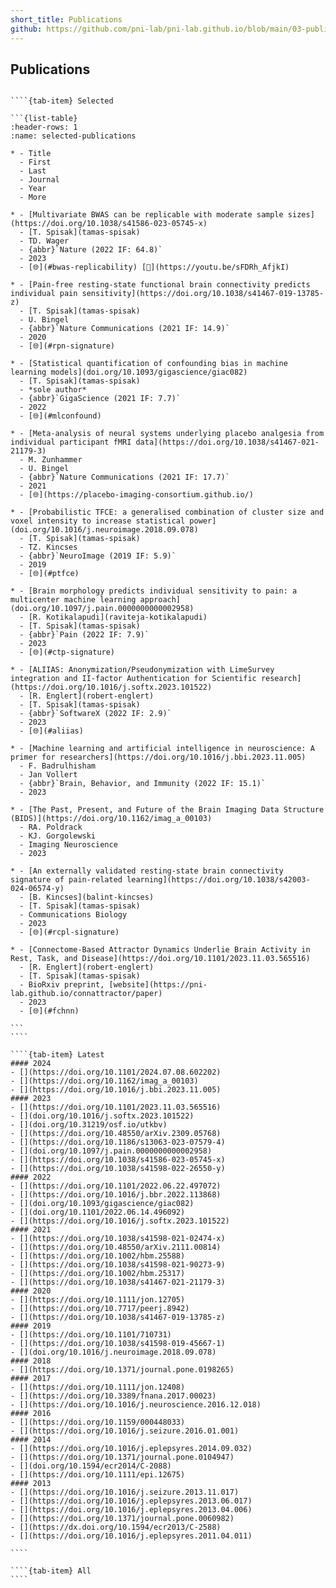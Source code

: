 ```yaml
---
short_title: Publications
github: https://github.com/pni-lab/pni-lab.github.io/blob/main/03-publications.md
---
```


## Publications

`````{tab-set}

````{tab-item} Selected

```{list-table}
:header-rows: 1
:name: selected-publications

* - Title
  - First
  - Last
  - Journal
  - Year
  - More

* - [Multivariate BWAS can be replicable with moderate sample sizes](https://doi.org/10.1038/s41586-023-05745-x)
  - [T. Spisak](tamas-spisak)
  - TD. Wager
  - {abbr}`Nature (2022 IF: 64.8)`
  - 2023
  - [🌐︎](#bwas-replicability) [🎦](https://youtu.be/sFDRh_AfjkI)

* - [Pain-free resting-state functional brain connectivity predicts individual pain sensitivity](https://doi.org/10.1038/s41467-019-13785-z)
  - [T. Spisak](tamas-spisak)
  - U. Bingel
  - {abbr}`Nature Communications (2021 IF: 14.9)`
  - 2020
  - [🌐︎](#rpn-signature)

* - [Statistical quantification of confounding bias in machine learning models](doi.org/10.1093/gigascience/giac082)
  - [T. Spisak](tamas-spisak)
  - *sole author*
  - {abbr}`GigaScience (2021 IF: 7.7)`
  - 2022
  - [🌐︎](#mlconfound)

* - [Meta-analysis of neural systems underlying placebo analgesia from individual participant fMRI data](https://doi.org/10.1038/s41467-021-21179-3)
  - M. Zunhammer
  - U. Bingel
  - {abbr}`Nature Communications (2021 IF: 17.7)`
  - 2021
  - [🌐︎](https://placebo-imaging-consortium.github.io/)

* - [Probabilistic TFCE: a generalised combination of cluster size and voxel intensity to increase statistical power](doi.org/10.1016/j.neuroimage.2018.09.078)
  - [T. Spisak](tamas-spisak)
  - TZ. Kincses
  - {abbr}`NeuroImage (2019 IF: 5.9)`
  - 2019
  - [🌐︎](#ptfce)

* - [Brain morphology predicts individual sensitivity to pain: a multicenter machine learning approach](doi.org/10.1097/j.pain.0000000000002958)
  - [R. Kotikalapudi](raviteja-kotikalapudi)
  - [T. Spisak](tamas-spisak)
  - {abbr}`Pain (2022 IF: 7.9)`
  - 2023
  - [🌐︎](#ctp-signature)

* - [ALIIAS: Anonymization/Pseudonymization with LimeSurvey integration and II-factor Authentication for Scientific research](https://doi.org/10.1016/j.softx.2023.101522)
  - [R. Englert](robert-englert)
  - [T. Spisak](tamas-spisak)
  - {abbr}`SoftwareX (2022 IF: 2.9)`
  - 2023
  - [🌐︎](#aliias)

* - [Machine learning and artificial intelligence in neuroscience: A primer for researchers](https://doi.org/10.1016/j.bbi.2023.11.005)
  - F. Badrulhisham
  - Jan Vollert
  - {abbr}`Brain, Behavior, and Immunity (2022 IF: 15.1)`
  - 2023

* - [The Past, Present, and Future of the Brain Imaging Data Structure (BIDS)](https://doi.org/10.1162/imag_a_00103)
  - RA. Poldrack
  - KJ. Gorgolewski 
  - Imaging Neuroscience
  - 2023

* - [An externally validated resting-state brain connectivity signature of pain-related learning](https://doi.org/10.1038/s42003-024-06574-y)
  - [B. Kincses](balint-kincses)
  - [T. Spisak](tamas-spisak)
  - Communications Biology
  - 2023
  - [🌐︎](#rcpl-signature)

* - [Connectome-Based Attractor Dynamics Underlie Brain Activity in Rest, Task, and Disease](https://doi.org/10.1101/2023.11.03.565516)
  - [R. Englert](robert-englert)
  - [T. Spisak](tamas-spisak)
  - BioRxiv preprint, [website](https://pni-lab.github.io/connattractor/paper)
  - 2023
  - [🌐︎](#fchnn)

```
````

````{tab-item} Latest
#### 2024
- [](https://doi.org/10.1101/2024.07.08.602202)
- [](https://doi.org/10.1162/imag_a_00103)
- [](https://doi.org/10.1016/j.bbi.2023.11.005)
#### 2023
- [](https://doi.org/10.1101/2023.11.03.565516)
- [](doi.org/10.1016/j.softx.2023.101522)
- [](doi.org/10.31219/osf.io/utkbv)
- [](https://doi.org/10.48550/arXiv.2309.05768)
- [](https://doi.org/10.1186/s13063-023-07579-4)
- [](doi.org/10.1097/j.pain.0000000000002958)
- [](https://doi.org/10.1038/s41586-023-05745-x)
- [](https://doi.org/10.1038/s41598-022-26550-y)
#### 2022
- [](https://doi.org/10.1101/2022.06.22.497072)
- [](https://doi.org/10.1016/j.bbr.2022.113868)
- [](doi.org/10.1093/gigascience/giac082)
- [](doi.org/10.1101/2022.06.14.496092)
- [](https://doi.org/10.1016/j.softx.2023.101522)
#### 2021   
- [](https://doi.org/10.1038/s41598-021-02474-x)
- [](https://doi.org/10.48550/arXiv.2111.00814)
- [](https://doi.org/10.1002/hbm.25588)
- [](https://doi.org/10.1038/s41598-021-90273-9)
- [](https://doi.org/10.1002/hbm.25317)
- [](https://doi.org/10.1038/s41467-021-21179-3)
#### 2020
- [](https://doi.org/10.1111/jon.12705)
- [](https://doi.org/10.7717/peerj.8942)
- [](https://doi.org/10.1038/s41467-019-13785-z)
#### 2019
- [](https://doi.org/10.1101/710731)
- [](https://doi.org/10.1038/s41598-019-45667-1)
- [](doi.org/10.1016/j.neuroimage.2018.09.078)
#### 2018
- [](https://doi.org/10.1371/journal.pone.0198265)
#### 2017
- [](https://doi.org/10.1111/jon.12408)
- [](https://doi.org/10.3389/fnana.2017.00023)
- [](https://doi.org/10.1016/j.neuroscience.2016.12.018)
#### 2016
- [](https://doi.org/10.1159/000448033)
- [](https://doi.org/10.1016/j.seizure.2016.01.001)
#### 2014
- [](https://doi.org/10.1016/j.eplepsyres.2014.09.032)
- [](https://doi.org/10.1371/journal.pone.0104947)
- [](doi.org/10.1594/ecr2014/C-2088)
- [](https://doi.org/10.1111/epi.12675)
#### 2013
- [](https://doi.org/10.1016/j.seizure.2013.11.017)
- [](https://doi.org/10.1016/j.eplepsyres.2013.06.017)
- [](https://doi.org/10.1016/j.eplepsyres.2013.04.006)
- [](https://doi.org/10.1371/journal.pone.0060982)
- [](https://dx.doi.org/10.1594/ecr2013/C-2588)
- [](https://doi.org/10.1016/j.eplepsyres.2011.04.011)

````

````{tab-item} All
````


`````

